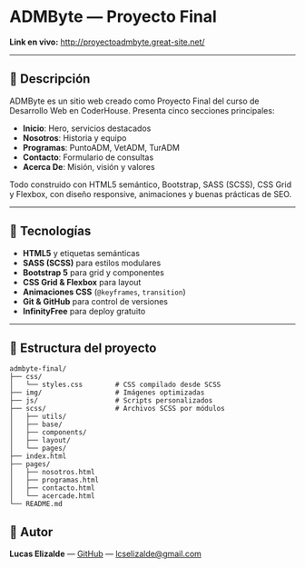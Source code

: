 # ADMByte — Proyecto Final

**Link en vivo:** http://proyectoadmbyte.great-site.net/

---

## 📖 Descripción
ADMByte es un sitio web creado como Proyecto Final del curso de Desarrollo Web en CoderHouse. Presenta cinco secciones principales:

- **Inicio**: Hero, servicios destacados
- **Nosotros**: Historia y equipo
- **Programas**: PuntoADM, VetADM, TurADM
- **Contacto**: Formulario de consultas
- **Acerca De**: Misión, visión y valores

Todo construido con HTML5 semántico, Bootstrap, SASS (SCSS), CSS Grid y Flexbox, con diseño responsive, animaciones y buenas prácticas de SEO.

---

## 🚀 Tecnologías

- **HTML5** y etiquetas semánticas
- **SASS (SCSS)** para estilos modulares
- **Bootstrap 5** para grid y componentes
- **CSS Grid & Flexbox** para layout
- **Animaciones CSS** (`@keyframes`, `transition`)
- **Git & GitHub** para control de versiones
- **InfinityFree** para deploy gratuito

---

## 📁 Estructura del proyecto
```
admbyte-final/
├── css/
│   └── styles.css        # CSS compilado desde SCSS
├── img/                  # Imágenes optimizadas
├── js/                   # Scripts personalizados
├── scss/                 # Archivos SCSS por módulos
│   ├── utils/
│   ├── base/
│   ├── components/
│   ├── layout/
│   └── pages/
├── index.html
├── pages/
│   ├── nosotros.html
│   ├── programas.html
│   ├── contacto.html
│   └── acercade.html
└── README.md
```

## 👤 Autor
**Lucas Elizalde** — [GitHub](https://github.com/TU_USUARIO) — lcselizalde@gmail.com 